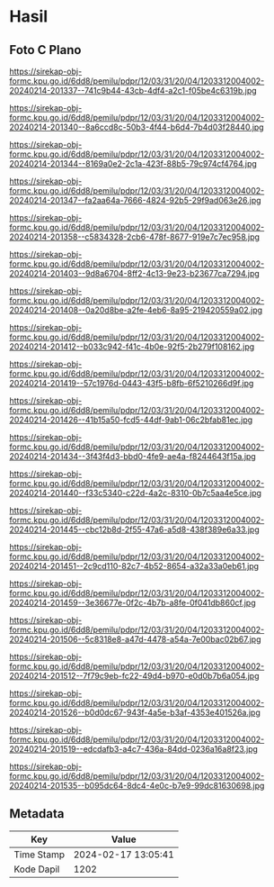 # Hasil

## Foto C Plano

https://sirekap-obj-formc.kpu.go.id/6dd8/pemilu/pdpr/12/03/31/20/04/1203312004002-20240214-201337--741c9b44-43cb-4df4-a2c1-f05be4c6319b.jpg

https://sirekap-obj-formc.kpu.go.id/6dd8/pemilu/pdpr/12/03/31/20/04/1203312004002-20240214-201340--8a6ccd8c-50b3-4f44-b6d4-7b4d03f28440.jpg

https://sirekap-obj-formc.kpu.go.id/6dd8/pemilu/pdpr/12/03/31/20/04/1203312004002-20240214-201344--8169a0e2-2c1a-423f-88b5-79c974cf4764.jpg

https://sirekap-obj-formc.kpu.go.id/6dd8/pemilu/pdpr/12/03/31/20/04/1203312004002-20240214-201347--fa2aa64a-7666-4824-92b5-29f9ad063e26.jpg

https://sirekap-obj-formc.kpu.go.id/6dd8/pemilu/pdpr/12/03/31/20/04/1203312004002-20240214-201358--c5834328-2cb6-478f-8677-919e7c7ec958.jpg

https://sirekap-obj-formc.kpu.go.id/6dd8/pemilu/pdpr/12/03/31/20/04/1203312004002-20240214-201403--9d8a6704-8ff2-4c13-9e23-b23677ca7294.jpg

https://sirekap-obj-formc.kpu.go.id/6dd8/pemilu/pdpr/12/03/31/20/04/1203312004002-20240214-201408--0a20d8be-a2fe-4eb6-8a95-219420559a02.jpg

https://sirekap-obj-formc.kpu.go.id/6dd8/pemilu/pdpr/12/03/31/20/04/1203312004002-20240214-201412--b033c942-f41c-4b0e-92f5-2b279f108162.jpg

https://sirekap-obj-formc.kpu.go.id/6dd8/pemilu/pdpr/12/03/31/20/04/1203312004002-20240214-201419--57c1976d-0443-43f5-b8fb-6f5210266d9f.jpg

https://sirekap-obj-formc.kpu.go.id/6dd8/pemilu/pdpr/12/03/31/20/04/1203312004002-20240214-201426--41b15a50-fcd5-44df-9ab1-06c2bfab81ec.jpg

https://sirekap-obj-formc.kpu.go.id/6dd8/pemilu/pdpr/12/03/31/20/04/1203312004002-20240214-201434--3f43f4d3-bbd0-4fe9-ae4a-f8244643f15a.jpg

https://sirekap-obj-formc.kpu.go.id/6dd8/pemilu/pdpr/12/03/31/20/04/1203312004002-20240214-201440--f33c5340-c22d-4a2c-8310-0b7c5aa4e5ce.jpg

https://sirekap-obj-formc.kpu.go.id/6dd8/pemilu/pdpr/12/03/31/20/04/1203312004002-20240214-201445--cbc12b8d-2f55-47a6-a5d8-438f389e6a33.jpg

https://sirekap-obj-formc.kpu.go.id/6dd8/pemilu/pdpr/12/03/31/20/04/1203312004002-20240214-201451--2c9cd110-82c7-4b52-8654-a32a33a0eb61.jpg

https://sirekap-obj-formc.kpu.go.id/6dd8/pemilu/pdpr/12/03/31/20/04/1203312004002-20240214-201459--3e36677e-0f2c-4b7b-a8fe-0f041db860cf.jpg

https://sirekap-obj-formc.kpu.go.id/6dd8/pemilu/pdpr/12/03/31/20/04/1203312004002-20240214-201506--5c8318e8-a47d-4478-a54a-7e00bac02b67.jpg

https://sirekap-obj-formc.kpu.go.id/6dd8/pemilu/pdpr/12/03/31/20/04/1203312004002-20240214-201512--7f79c9eb-fc22-49d4-b970-e0d0b7b6a054.jpg

https://sirekap-obj-formc.kpu.go.id/6dd8/pemilu/pdpr/12/03/31/20/04/1203312004002-20240214-201526--b0d0dc67-943f-4a5e-b3af-4353e401526a.jpg

https://sirekap-obj-formc.kpu.go.id/6dd8/pemilu/pdpr/12/03/31/20/04/1203312004002-20240214-201519--edcdafb3-a4c7-436a-84dd-0236a16a8f23.jpg

https://sirekap-obj-formc.kpu.go.id/6dd8/pemilu/pdpr/12/03/31/20/04/1203312004002-20240214-201535--b095dc64-8dc4-4e0c-b7e9-99dc81630698.jpg


## Metadata

| Key        | Value               |
| ---------- | ------------------- |
| Time Stamp | 2024-02-17 13:05:41 |
| Kode Dapil | 1202                |



